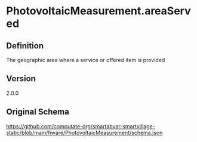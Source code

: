 # PhotovoltaicMeasurement.areaServed

## Definition
The geographic area where a service or offered item is provided

## Version
2.0.0

## Original Schema
https://github.com/computate-org/smartabyar-smartvillage-static/blob/main/fiware/PhotovoltaicMeasurement/schema.json
